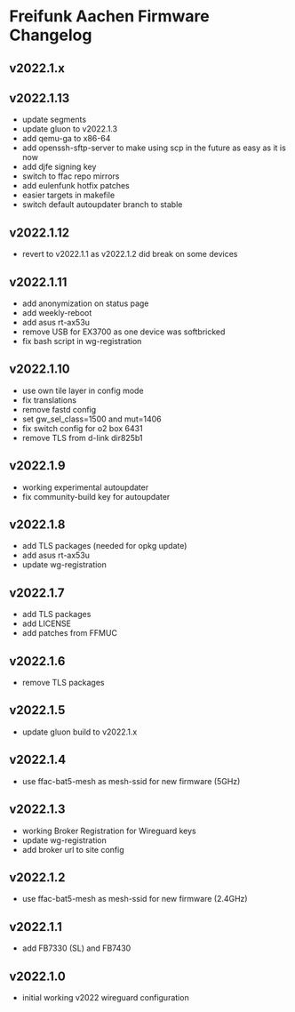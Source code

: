 # Freifunk Aachen Firmware Changelog

## v2022.1.x

## v2022.1.13
 - update segments
 - update gluon to v2022.1.3
 - add qemu-ga to x86-64
 - add openssh-sftp-server to make using scp in the future as easy as it is now
 - add djfe signing key
 - switch to ffac repo mirrors
 - add eulenfunk hotfix patches
 - easier targets in makefile
 - switch default autoupdater branch to stable

 ## v2022.1.12
 - revert to v2022.1.1 as v2022.1.2 did break on some devices

## v2022.1.11
 - add anonymization on status page
 - add weekly-reboot
 - add asus rt-ax53u
 - remove USB for EX3700 as one device was softbricked
 - fix bash script in wg-registration

## v2022.1.10
 - use own tile layer in config mode
 - fix translations
 - remove fastd config
 - set gw_sel_class=1500 and mut=1406
 - fix switch config for o2 box 6431
 - remove TLS from d-link dir825b1

## v2022.1.9
 - working experimental autoupdater
 - fix community-build key for autoupdater

## v2022.1.8
 - add TLS packages (needed for opkg update)
 - add asus rt-ax53u
 - update wg-registration

## v2022.1.7
 - add TLS packages
 - add LICENSE
 - add patches from FFMUC

## v2022.1.6
 - remove TLS packages

## v2022.1.5
 - update gluon build to v2022.1.x

## v2022.1.4
 - use ffac-bat5-mesh as mesh-ssid for new firmware (5GHz)

## v2022.1.3
 - working Broker Registration for Wireguard keys
 - update wg-registration
 - add broker url to site config

## v2022.1.2
 - use ffac-bat5-mesh as mesh-ssid for new firmware (2.4GHz)

## v2022.1.1
 - add FB7330 (SL) and FB7430

 ## v2022.1.0
 - initial working v2022 wireguard configuration